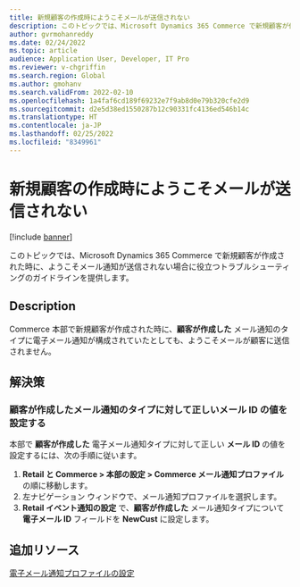 ```yaml
---
title: 新規顧客の作成時にようこそメールが送信されない
description: このトピックでは、Microsoft Dynamics 365 Commerce で新規顧客が作成された時に、ようこそメール通知が送信されない場合に役立つトラブルシューティングのガイドラインを提供します。
author: gvrmohanreddy
ms.date: 02/24/2022
ms.topic: article
audience: Application User, Developer, IT Pro
ms.reviewer: v-chgriffin
ms.search.region: Global
ms.author: gmohanv
ms.search.validFrom: 2022-02-10
ms.openlocfilehash: 1a4faf6cd189f69232e7f9ab8d0e79b320cfe2d9
ms.sourcegitcommit: d2e5d38ed1550287b12c90331fc4136ed546b14c
ms.translationtype: HT
ms.contentlocale: ja-JP
ms.lasthandoff: 02/25/2022
ms.locfileid: "8349961"
---
```

# <a name="welcome-email-is-not-sent-when-new-customers-are-created"></a>新規顧客の作成時にようこそメールが送信されない

[!include [banner](../../includes/banner.md)]

このトピックでは、Microsoft Dynamics 365 Commerce で新規顧客が作成された時に、ようこそメール通知が送信されない場合に役立つトラブルシューティングのガイドラインを提供します。

## <a name="description"></a>Description

Commerce 本部で新規顧客が作成された時に、**顧客が作成した** メール通知のタイプに電子メール通知が構成されていたとしても、ようこそメールが顧客に送信されません。

## <a name="resolution"></a>解決策

### <a name="set-the-correct-email-id-value-for-the-customer-created-email-notification-type"></a>顧客が作成したメール通知のタイプに対して正しいメール ID の値を設定する

本部で **顧客が作成した** 電子メール通知タイプに対して正しい **メール ID** の値を設定するには、次の手順に従います。

1. **Retail と Commerce \> 本部の設定 \> Commerce メール通知プロファイル** の順に移動します。
1. 左ナビゲーション ウィンドウで、メール通知プロファイルを選択します。
1. **Retail イベント通知の設定** で、**顧客が作成した** メール通知タイプについて **電子メール ID** フィールドを **NewCust** に設定します。

## <a name="additional-resources"></a>追加リソース

[電子メール通知プロファイルの設定](../email-notification-profiles.md)
